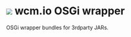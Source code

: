 <img src="http://wcm.io/images/favicon-16@2x.png"/> wcm.io OSGi wrapper
======

OSGi wrapper bundles for 3rdparty JARs.

